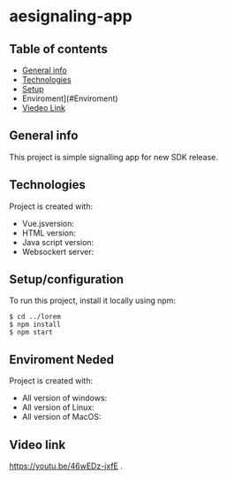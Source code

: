 # aesignaling-app
## Table of contents
* [General info](#general-info)
* [Technologies](#technologies)
* [Setup](#setup)
* Enviroment](#Enviroment)
* [Viedeo Link](#https://youtu.be/46wEDz-jxfE)

## General info
This project is simple signalling app for new SDK release.
	
## Technologies
Project is created with:
* Vue.jsversion:
* HTML version: 
* Java script version:
* Websockert server:

	
## Setup/configuration
To run this project, install it locally using npm:
```
$ cd ../lorem
$ npm install
$ npm start
```
## Enviroment Neded
Project is created with:
* All version of windows:
* All version of Linux: 
* All version of MacOS:

## Video link
https://youtu.be/46wEDz-jxfE
.
